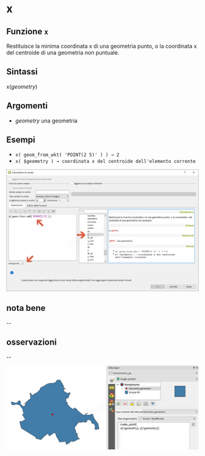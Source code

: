 # x

## Funzione `x`

Restituisce la minima coordinata x di una geometria punto, o la coordinata x del centroide di una geometria non puntuale.

## Sintassi

x\(_geometry_\)

## Argomenti

* _geometry_ una geometria

## Esempi

* `x( geom_from_wkt( 'POINT(2 5)' ) ) → 2`
* `x( $geometry ) → coordinata x del centroide dell'elemento corrente`

![](../../../.gitbook/assets/x1%20%281%29.png)

## nota bene

--

## osservazioni

--

![](../../../.gitbook/assets/x2.png)


